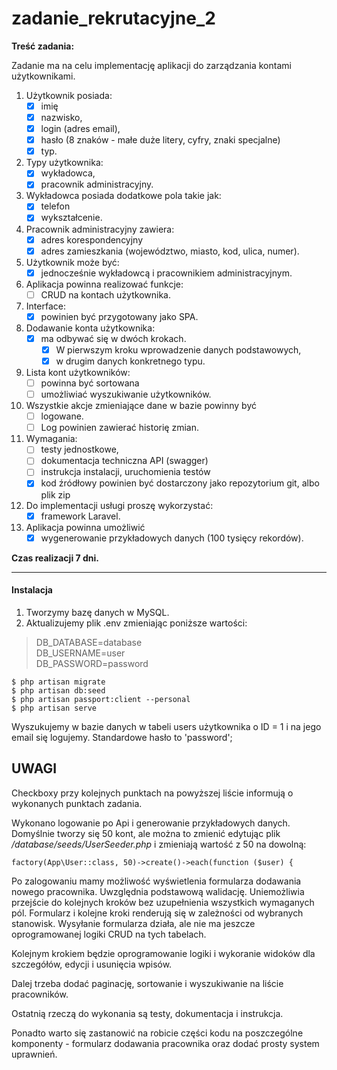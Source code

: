 # zadanie_rekrutacyjne_2
 
**Treść zadania:**

Zadanie ma na celu implementację aplikacji do zarządzania kontami użytkownikami.
1. Użytkownik posiada:
    * [X] imię 
    * [X] nazwisko, 
    * [X] login (adres email), 
    * [X] hasło (8 znaków - małe duże litery, cyfry, znaki specjalne) 
    * [X] typ.
2. Typy użytkownika:
    * [X] wykładowca,
    * [X] pracownik administracyjny.
3. Wykładowca posiada dodatkowe pola takie jak:
    * [X] telefon 
    * [X] wykształcenie.
4. Pracownik administracyjny zawiera:
    * [X] adres korespondencyjny  
    * [X] adres zamieszkania (województwo, miasto, kod, ulica, numer).
5. Użytkownik może być:
    * [X] jednocześnie wykładowcą i pracownikiem administracyjnym.
6. Aplikacja powinna realizować funkcje:
    * [ ] CRUD na kontach użytkownika.
7. Interface:
    * [X] powinien być przygotowany jako SPA. 
8. Dodawanie konta użytkownika:
    * [X] ma odbywać się w dwóch krokach. 
        * [X] W pierwszym kroku wprowadzenie danych podstawowych, 
        * [X] w drugim danych konkretnego typu.
10. Lista kont użytkowników:
    * [ ] powinna być sortowana 
    * [ ] umożliwiać wyszukiwanie użytkowników.
11. Wszystkie akcje zmieniające dane w bazie powinny być
    * [ ] logowane. 
    * [ ] Log powinien zawierać historię zmian.
12. Wymagania:
    * [ ] testy jednostkowe,
    * [ ] dokumentacja techniczna API (swagger)
    * [ ] instrukcja instalacji, uruchomienia testów
    * [X] kod źródłowy powinien być dostarczony jako repozytorium git, albo plik zip
13. Do implementacji usługi proszę wykorzystać:
    * [X] framework Laravel.
14. Aplikacja powinna umożliwić 
    * [X] wygenerowanie przykładowych danych (100 tysięcy rekordów).

**Czas realizacji 7 dni.**

----------------------------------
#### Instalacja
1. Tworzymy bazę danych w MySQL.
2. Aktualizujemy plik .env zmieniając poniższe wartości:
>DB_DATABASE=database\
>DB_USERNAME=user\
>DB_PASSWORD=password

```text
$ php artisan migrate
$ php artisan db:seed
$ php artisan passport:client --personal
$ php artisan serve
```

Wyszukujemy w bazie danych w tabeli users użytkownika o ID = 1 i na jego email się logujemy. Standardowe hasło to 'password';
 
## UWAGI
Checkboxy przy kolejnych punktach na powyższej liście informują o wykonanych punktach zadania.

 
Wykonano logowanie po Api i generowanie przykładowych danych. 
Domyślnie tworzy się 50 kont, ale można to zmienić edytując plik 
_/database/seeds/UserSeeder.php_ i zmieniają wartość z 50 na dowolną:
```text
factory(App\User::class, 50)->create()->each(function ($user) { 
```

Po zalogowaniu mamy możliwość wyświetlenia formularza dodawania nowego pracownika. Uwzględnia podstawową walidację. Uniemożliwia 
przejście do kolejnych kroków bez uzupełnienia wszystkich wymaganych pól. Formularz i kolejne kroki renderują się w zależności od wybranych
stanowisk. Wysyłanie formularza działa, ale nie ma jeszcze oprogramowanej logiki CRUD na tych tabelach.

Kolejnym krokiem będzie oprogramowanie logiki i wykoranie widoków dla szczegółów, edycji i usunięcia wpisów.

Dalej trzeba dodać paginację, sortowanie i wyszukiwanie na liście pracowników.

Ostatnią rzeczą do wykonania są testy, dokumentacja i instrukcja. 

Ponadto warto się zastanowić na robicie części kodu na poszczególne komponenty - formularz dodawania pracownika oraz dodać prosty system uprawnień.
